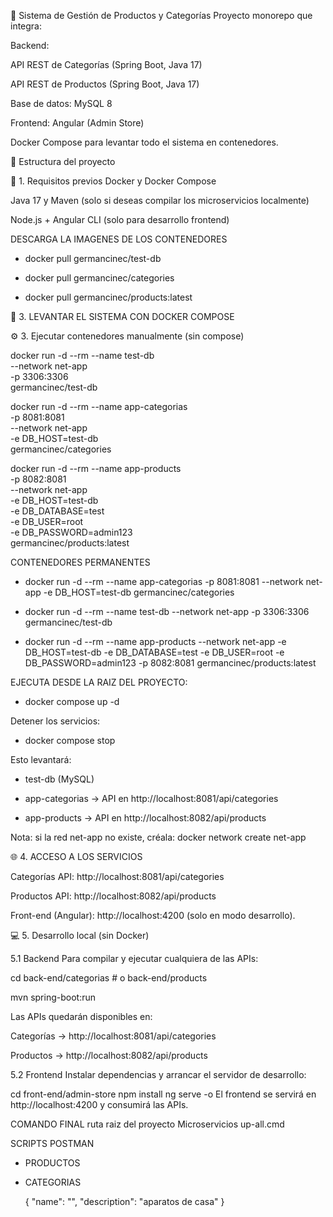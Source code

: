 🛒 Sistema de Gestión de Productos y Categorías
Proyecto monorepo que integra:

Backend:

API REST de Categorías (Spring Boot, Java 17)

API REST de Productos (Spring Boot, Java 17)

Base de datos: MySQL 8

Frontend: Angular (Admin Store)

Docker Compose para levantar todo el sistema en contenedores.

📂 Estructura del proyecto

🚀 1. Requisitos previos
Docker y Docker Compose

Java 17 y Maven (solo si deseas compilar los microservicios localmente)

Node.js + Angular CLI (solo para desarrollo frontend)


DESCARGA LA IMAGENES DE LOS CONTENEDORES

  * docker pull germancinec/test-db

  * docker pull germancinec/categories

  * docker pull germancinec/products:latest


🐳 3. LEVANTAR EL SISTEMA CON DOCKER COMPOSE

⚙️ 3. Ejecutar contenedores manualmente (sin compose)

docker run -d --rm --name test-db \
  --network net-app \
  -p 3306:3306 \
  germancinec/test-db

docker run -d --rm --name app-categorias \
  -p 8081:8081 \
  --network net-app \
  -e DB_HOST=test-db \
  germancinec/categories

docker run -d --rm --name app-products \
  -p 8082:8081 \
  --network net-app \
  -e DB_HOST=test-db \
  -e DB_DATABASE=test \
  -e DB_USER=root \
  -e DB_PASSWORD=admin123 \
  germancinec/products:latest


CONTENEDORES PERMANENTES


* docker run -d --rm --name app-categorias -p 8081:8081 --network net-app -e DB_HOST=test-db germancinec/categories

* docker run -d --rm --name test-db --network net-app -p 3306:3306 germancinec/test-db

* docker run -d --rm --name app-products --network net-app -e DB_HOST=test-db -e DB_DATABASE=test -e DB_USER=root -e DB_PASSWORD=admin123 -p 8082:8081 germancinec/products:latest
  

EJECUTA DESDE LA RAIZ DEL PROYECTO:

 - docker compose up -d
  
Detener los servicios:

 - docker compose stop

Esto levantará:

  * test-db (MySQL)

  * app-categorias → API en http://localhost:8081/api/categories

  * app-products → API en http://localhost:8082/api/products


  
Nota: si la red net-app no existe, créala:  docker network create net-app


🌐 4. ACCESO A LOS SERVICIOS

Categorías API: http://localhost:8081/api/categories

Productos API: http://localhost:8082/api/products

Front-end (Angular): http://localhost:4200 (solo en modo desarrollo).

💻 5. Desarrollo local (sin Docker)

5.1 Backend
Para compilar y ejecutar cualquiera de las APIs:

cd back-end/categorias   # o back-end/products

mvn spring-boot:run

Las APIs quedarán disponibles en:

Categorías → http://localhost:8081/api/categories

Productos → http://localhost:8082/api/products

5.2 Frontend
Instalar dependencias y arrancar el servidor de desarrollo:

cd front-end/admin-store
npm install
ng serve -o
El frontend se servirá en http://localhost:4200 y consumirá las APIs.

COMANDO FINAL 
ruta raiz del proyecto Microservicios
up-all.cmd

SCRIPTS POSTMAN

- PRODUCTOS

  

- CATEGORIAS

  {
    "name": "",
    "description": "aparatos de casa"
  }


